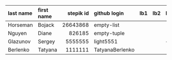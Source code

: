 | last name   | first name   |   stepik id | github login    | lb1   | lb2   | lb3   | lb4   | ts1   | ts2   | tp   | pj   |
|:------------|:-------------|------------:|:----------------|:------|:------|:------|:------|:------|:------|:-----|:-----|
| Horseman    | Bojack       |    26643868 | empty-list      |       |       |       |       |       |       |      |      |
| Nguyen      | Diane        |      826185 | empty-tuple     |       |       |       |       |       |       |      |      |
| Glazunov    | Sergey       |     5555555 | light5551       |       |       | +     |       |       |       |      |      |
| Berlenko    | Tatyana      |     1111111 | TatyanaBerlenko |       |       |       |       |       |       |      |      |